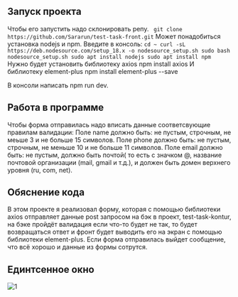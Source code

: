 ## Запуск проекта
Чтобы его запустить надо склонировать репу.
   ` git clone https://github.com/Sararun/test-task-front.git`
Может понадобиться установка nodejs и npm.
Введите в консоль:
    `cd ~
    curl -sL https://deb.nodesource.com/setup_18.x -o nodesource_setup.sh
    sudo bash nodesource_setup.sh
    sudo apt install nodejs
    sudo apt install npm`
Нужно будет установить библиотеку axios
npm install axios
И библиотеку element-plus
npm install element-plus --save
    
В консоли написать npm run dev.
## Работа в программе
Чтобы форма отправилась надо вписать данные соответсвующие правилам валидации:
Поле name должно быть: не пустым, строчным, не меьше 3 и не больше 15 символов.
Поле phone должно быть: не пустым, строчным, не меньше 10 и не больше 11 символов.
Поле email должно быть: не пустым, должно быть почтой( то есть с значком @, название почтовой организации (mail, gmail и т.д.), и должен быть домен верхнего уровня (ru, com, net).

## Обяснение кода
В этом проекте я реализовал форму, 
которая с помощью библиотеки axios отправляет данные post запросом на бэк в проект, 
test-task-kontur, на бэке пройдёт валидация если что-то будет не так, 
то будет возвращаться ответ и фронт будет выводить его на экран с помощью библиотеки element-plus.
Если форма отправилась выйдет сообщение, что всё хорошо и данные из формы сотрутся.
## Единтсенное окно
![1](https://user-images.githubusercontent.com/91774585/212557952-4892057b-5d8f-4ebc-9a32-a03092d10d5e.png)
